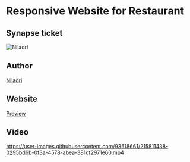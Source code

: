 # Responsive Website for Restaurant
## Synapse ticket
![Niladri](https://user-images.githubusercontent.com/93518661/215489297-51cfca8b-4cd2-4a03-8cbe-581db1e33fc9.png)
## Author
[Niladri](https://github.com/Niladri2003)
## Website
[Preview](https://resturant-af7o.vercel.app/)
## Video
https://user-images.githubusercontent.com/93518661/215811438-0295bd6b-0f3a-4578-abea-381cf2971e60.mp4

